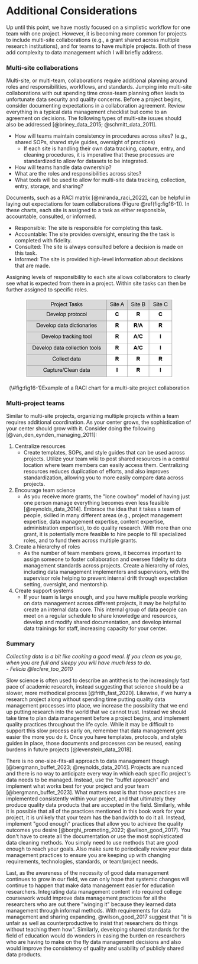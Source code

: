 # Additional Considerations

Up until this point, we have mostly focused on a simplistic workflow for one team with one project. However, it is becoming more common for projects to include multi-site collaborations (e.g., a grant shared across multiple research institutions), and for teams to have multiple projects. Both of these add complexity to data management which I will briefly address.

### Multi-site collaborations

Multi-site, or multi-team, collaborations require additional planning around roles and responsibilities, workflows, and standards. Jumping into multi-site collaborations with out spending time cross-team planning often leads to unfortunate data security and quality concerns. Before a project begins, consider documenting expectations in a collaboration agreement. Review everything in a typical data management checklist but come to an agreement on decisions. The following types of multi-site issues should also be addressed [@briney_data_2015; @schmitt_data_2011].

- How will teams maintain consistency in procedures across sites? (e.g., shared SOPs, shared style guides, oversight of practices)
  - If each site is handling their own data tracking, capture, entry, and cleaning procedures, it is imperative that these processes are standardized to allow for datasets to be integrated.
- How will teams handle data ownership?
- What are the roles and responsibilities across sites?
- What tools will be used to allow for multi-site data tracking, collection, entry, storage, and sharing?

Documents, such as a RACI matrix [@miranda_raci_2022], can be helpful in laying out expectations for team collaborations (Figure \@ref(fig:fig16-1)). In these charts, each site is assigned to a task as either responsible, accountable, consulted, or informed. 

- Responsible: The site is responsible for completing this task.
- Accountable: The site provides oversight, ensuring the the task is completed with fidelity.
- Consulted: The site is always consulted before a decision is made on this task.
- Informed: The site is provided high-level information about decisions that are made.

Assigning levels of responsibility to each site allows collaborators to clearly see what is expected from them in a project. Within site tasks can then be further assigned to specific roles.

<div class="figure" style="text-align: center">
<img src="img/fig16-1.PNG" alt="Example of a RACI chart for a multi-site project collaboration" width="80%" />
<p class="caption">(\#fig:fig16-1)Example of a RACI chart for a multi-site project collaboration</p>
</div>

### Multi-project teams

Similar to multi-site projects, organizing multiple projects within a team requires additional coordination. As your center grows, the sophistication of your center should grow with it. Consider doing the following [@van_den_eynden_managing_2011]:

1. Centralize resources
    - Create templates, SOPs, and style guides that can be used across projects. Utilize your team wiki to post shared resources in a central location where team members can easily access them.  Centralizing resources reduces duplication of efforts, and also improves standardization, allowing you to more easily compare data across projects. 
2. Encourage team science
    - As you receive more grants, the "lone cowboy" model of having just one person manage everything becomes even less feasible [@reynolds_data_2014]. Embrace the idea that it takes a team of people, skilled in many different areas (e.g., project management expertise, data management expertise, content expertise, administration expertise), to do quality research. With more than one grant, it is potentially more feasible to hire people to fill specialized roles, and to fund them across multiple grants.
3. Create a hierarchy of roles
    - As the number of team members grows, it becomes important to assign someone to foster collaboration and oversee fidelity to data management standards across projects. Create a hierarchy of roles, including data management implementers and supervisors, with the supervisor role helping to prevent internal drift through expectation setting, oversight, and mentorship. 
4. Create support systems
    - If your team is large enough, and you have multiple people working on data management across different projects, it may be helpful to create an internal data core. This internal group of data people can meet on a regular schedule to share knowledge and resources, develop and modify shared documentation, and develop internal data trainings for staff, increasing capacity for your center.


### Summary

*Collecting data is a bit like cooking a good meal. If you clean as you go, when you are full and sleepy you will have much less to do.*<br> *- Felicia @leclere_too_2010*

Slow science is often used to describe an antithesis to the increasingly fast pace of academic research, instead suggesting that science should be a slower, more methodical process [@frith_fast_2020]. Likewise, if we hurry a research project along without spending time putting quality data management processes into place, we increase the possibility that we end up putting research into the world that we cannot trust. Instead we should take time to plan data management before a project begins, and implement quality practices throughout the life cycle. While it may be difficult to support this slow process early on, remember that data management gets easier the more you do it. Once you have templates, protocols, and style guides in place, those documents and processes can be reused, easing burdens in future projects [@levenstein_data_2018].

There is no one-size-fits-all approach to data management though [@bergmann_buffet_2023; @reynolds_data_2014]. Projects are nuanced and there is no way to anticipate every way in which each specific project's data needs to be managed. Instead, use the "buffet approach" and implement what works best for your project and your team [@bergmann_buffet_2023]. What matters most is that those practices are implemented consistently within your project, and that ultimately they produce quality data products that are accepted in the field. Similarly, while it is possible that all of the practices mentioned in this book work for your project, it is unlikely that your team has the bandwidth to do it all. Instead, implement "good enough" practices that allow you to achieve the quality outcomes you desire [@borghi_promoting_2022; @wilson_good_2017]. You don't have to create all the documentation or use the most sophisticated data cleaning methods. You simply need to use methods that are good enough to reach your goals. Also make sure to periodically review your data management practices to ensure you are keeping up with changing requirements, technologies, standards, or team/project needs.

Last, as the awareness of the necessity of good data management continues to grow in our field, we can only hope that systemic changes will continue to happen that make data management easier for education researchers. Integrating data management content into required college coursework would improve data management practices for all the researchers who are out there "winging it" because they learned data management through informal methods. With requirements for data management and sharing expanding, @wilson_good_2017 suggest that "it is unfair as well as counterproductive to insist that researchers do things without teaching them how". Similarly, developing shared standards for the field of education would do wonders in easing the burden on researchers who are having to make on the fly data management decisions and also would improve the consistency of quality and usability of publicly shared data products.
